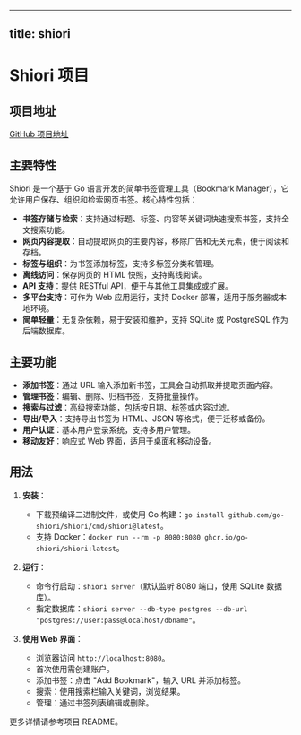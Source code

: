 
---
title: shiori
---

# Shiori 项目

## 项目地址
[GitHub 项目地址](https://github.com/go-shiori/shiori)

## 主要特性
Shiori 是一个基于 Go 语言开发的简单书签管理工具（Bookmark Manager），它允许用户保存、组织和检索网页书签。核心特性包括：
- **书签存储与检索**：支持通过标题、标签、内容等关键词快速搜索书签，支持全文搜索功能。
- **网页内容提取**：自动提取网页的主要内容，移除广告和无关元素，便于阅读和存档。
- **标签与组织**：为书签添加标签，支持多标签分类和管理。
- **离线访问**：保存网页的 HTML 快照，支持离线阅读。
- **API 支持**：提供 RESTful API，便于与其他工具集成或扩展。
- **多平台支持**：可作为 Web 应用运行，支持 Docker 部署，适用于服务器或本地环境。
- **简单轻量**：无复杂依赖，易于安装和维护，支持 SQLite 或 PostgreSQL 作为后端数据库。

## 主要功能
- **添加书签**：通过 URL 输入添加新书签，工具会自动抓取并提取页面内容。
- **管理书签**：编辑、删除、归档书签，支持批量操作。
- **搜索与过滤**：高级搜索功能，包括按日期、标签或内容过滤。
- **导出/导入**：支持导出书签为 HTML、JSON 等格式，便于迁移或备份。
- **用户认证**：基本用户登录系统，支持多用户管理。
- **移动友好**：响应式 Web 界面，适用于桌面和移动设备。

## 用法
1. **安装**：
   - 下载预编译二进制文件，或使用 Go 构建：`go install github.com/go-shiori/shiori/cmd/shiori@latest`。
   - 支持 Docker：`docker run --rm -p 8080:8080 ghcr.io/go-shiori/shiori:latest`。

2. **运行**：
   - 命令行启动：`shiori server`（默认监听 8080 端口，使用 SQLite 数据库）。
   - 指定数据库：`shiori server --db-type postgres --db-url "postgres://user:pass@localhost/dbname"`。

3. **使用 Web 界面**：
   - 浏览器访问 `http://localhost:8080`。
   - 首次使用需创建账户。
   - 添加书签：点击 "Add Bookmark"，输入 URL 并添加标签。
   - 搜索：使用搜索栏输入关键词，浏览结果。
   - 管理：通过书签列表编辑或删除。

更多详情请参考项目 README。